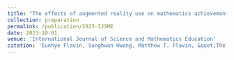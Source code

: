 ```yaml
---
title: "The effects of augmented reality use on mathematics achievement of K–12 students: A meta-analysis"
collection: preparation
permalink: /publication/2023-IJSME
date: 2023-10-01
venue: 'International Journal of Science and Mathematics Education'
citation: 'Eunhye Flavin, Sunghwan Hwang, Matthew T. Flavin, &quot;The effects of augmented reality use on mathematics achievement of K–12 students: A meta-analysis,&quot; under review in <i>International Journal of Science and Mathematics Education</i>, submitted Oct. 2023.'
---
```

